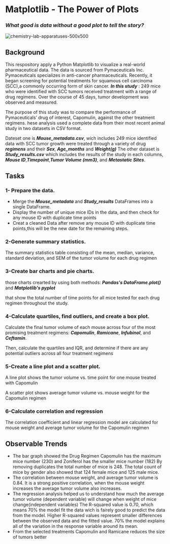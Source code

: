 # Matplotlib - The Power of Plots
### ***What good is data without a good plot to tell the story?***
![chemistry-lab-apparatuses-500x500](https://user-images.githubusercontent.com/113273722/212503847-884f90bb-a65c-45a1-b7b7-51555811f341.jpg)

## Background
This respository apply a Python Matplotlib to visualize a real-world pharmaceutical data. 
The data is sourced from Pymaceuticals Inc.
Pymaceuticals specializes in anti-cancer pharmaceuticals. Recently, 
it began screening for potential treatments for squamous cell carcinoma (SCC),a commonly occurring form of skin cancer.
***In this study*** :
249 mice who were identified with SCC tumors received treatment with a range of drug regimens. Over the course of 45 days, tumor development was observed and measured.

The purpose of this study was to compare the performance of Pymaceuticals’ drug of interest, Capomulin, against the other treatment regimens.
hese analysis used a complete data from their most recent animal study in two datasets in CSV format.

Dateset one is ***Mouse_metadata.csv***, wich includes 249 mice identified data with SCC tumor growth were treated through a variety of drug ***regimens***
and their ***Sex***, ***Age_months*** and ***Weight(g)*** 
The other dataset is ***Study_results.csv*** which includes the results of the study in each columns,
***Mouse ID***,***Timepoint***,***Tumor Volume (mm3)***, and ***Metastatic Sites***.

## Tasks
### 1- Prepare the data. 
- Merge the ***Mouse_metadata*** and ***Study_results*** DataFrames into a single DataFrame.
- Display the number of unique mice IDs in the data, and then check for any mouse ID with duplicate time points
- Creat a cleaned Data after remove any mouse ID with duplicate time points,this will be the new date for the remaining steps.

### 2-Generate summary statistics.
The summary statistics table consisting of the mean, median, variance, standard deviation, and SEM of the tumor volume for each drug regimen

### 3-Create bar charts and pie charts.
those charts crearted by using both methods: ***Pandas's DataFrame.plot()*** and ***Matplotlib's pyplot***

that show the total number of time points for all mice tested for each drug regimen throughout the study. 
### 4-Calculate quartiles, find outliers, and create a box plot.
Calculate the final tumor volume of each mouse across four of the most promising treatment regimens:
***Capomulin***, ***Ramicane***, ***Infubinol***, and ***Ceftamin***.

Then, calculate the quartiles and IQR, and determine if there are any potential outliers across all four treatment regimens

### 5-Create a line plot and a scatter plot.

A line plot shows the tumor volume vs. time point for one mouse treated with Capomulin

A scatter plot shows average tumor volume vs. mouse weight for the Capomulin regimen
### 6-Calculate correlation and regression
The correlation coefficient and linear regression model are calculated for mouse weight and average tumor volume for the Capomulin regimen
## Observable Trends
- The bar graph showed the Drug Regimen Capomulin has the maximum mice number (230)
and Zoniferol has the smaller mice number (182)
By removing duplicates the total number of mice is 248. The total count of mice by gender also showed that 124 female mice and 125 male mice.
- The correlation between mouse weight, and average tumor volume is 0.84. It is a strong positive correlation,
when the mouse weight increases the average tumor volume also increases.
- The regression analysis helped us to understand how much the average tumor volume (dependent variable) will change when weight of mice change(independent variables)
 The R-squared value is 0.70, which means 70% the model fit the data
 wich is fairely good to predict the data from the model. Higher R-squared values represent smaller differences between the observed data
 and the fitted value. 70% the model explains all of the variation in the response variable around its mean.
 - From the selected treatments Capomulin and Ramicane reduces the size of tumors better

